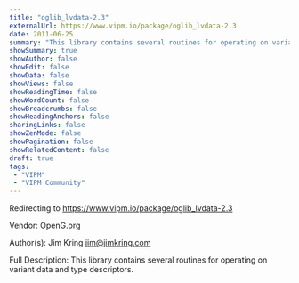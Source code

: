 ```yaml
---
title: "oglib_lvdata-2.3"
externalUrl: https://www.vipm.io/package/oglib_lvdata-2.3
date: 2011-06-25
summary: "This library contains several routines for operating on variant data and type descriptors."
showSummary: true
showAuthor: false
showEdit: false
showData: false
showViews: false
showReadingTime: false
showWordCount: false
showBreadcrumbs: false
showHeadingAnchors: false
sharingLinks: false
showZenMode: false
showPagination: false
showRelatedContent: false
draft: true
tags:
 - "VIPM"
 - "VIPM Community"
---
```


Redirecting to https://www.vipm.io/package/oglib_lvdata-2.3

Vendor: OpenG.org

Author(s): Jim Kring <jim@jimkring.com>
 
Full Description:
This library contains several routines for operating on variant data and type descriptors.